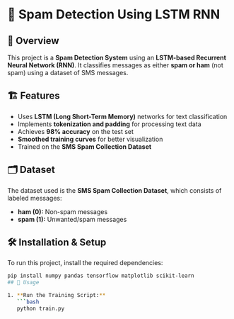 # 📧 Spam Detection Using LSTM RNN

## 📜 Overview
This project is a **Spam Detection System** using an **LSTM-based Recurrent Neural Network (RNN)**. It classifies messages as either **spam or ham** (not spam) using a dataset of SMS messages.


## 🏗️ Features
- Uses **LSTM (Long Short-Term Memory)** networks for text classification
- Implements **tokenization and padding** for processing text data
- Achieves **98% accuracy** on the test set
- **Smoothed training curves** for better visualization
- Trained on the **SMS Spam Collection Dataset**


## 🗂️ Dataset
The dataset used is the **SMS Spam Collection Dataset**, which consists of labeled messages:
- **ham (0):** Non-spam messages
- **spam (1):** Unwanted/spam messages


## 🛠️ Installation & Setup
To run this project, install the required dependencies:

```bash
pip install numpy pandas tensorflow matplotlib scikit-learn
## 🚀 Usage

1. **Run the Training Script:**
   ```bash
   python train.py
